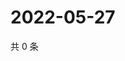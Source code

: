 # 2022-05-27

共 0 条

<!-- BEGIN WEIBO -->
<!-- 最后更新时间 Fri May 27 2022 20:33:58 GMT+0800 (China Standard Time) -->

<!-- END WEIBO -->
